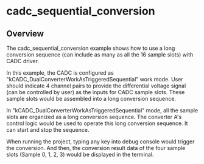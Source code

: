 # cadc_sequential_conversion

## Overview

The cadc_sequential_conversion example shows how to use a long conversion sequence (can include as many as all the 16 
sample slots) with CADC driver.

In this example, the CADC is configured as "kCADC_DualConverterWorkAsTriggeredSequential" work mode. User should 
indicate 4 channel pairs to provide the differential voltage signal (can be controlled by user) as the inputs for CADC
sample slots. These sample slots would be assembled into a long conversion sequence.

In "kCADC_DualConverterWorkAsTriggeredSequential" mode, all the sample slots are organized as a long conversion 
sequence. The converter A's control logic would be used to operate this long conversion sequence. It can start and stop
the sequence.

When running the project, typing any key into debug console would trigger the conversion. And then, the conversion 
result data of the four sample slots (Sample 0, 1, 2, 3) would be displayed in the terminal. 

